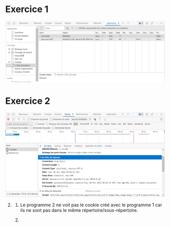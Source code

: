 # Exercice 1

![img.png](img.png)

# Exercice 2
![img_1.png](img_1.png)

2)
   1. Le programme 2 ne voit pas le cookie créé avec le programme 1 car ils ne sont pas dans le même répertoire/sous-répertoire.

   2. 


